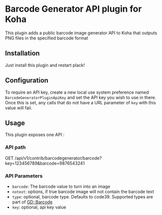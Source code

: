 # Barcode Generator API plugin for Koha

This plugin adds a public barcode image generator API to Koha that outputs PNG files in the specified barcode format

## Installation

Just install this plugin and restart plack!

## Configuration

To require an API key, create a new local use system preference named `BarcodeGeneratorPluginApiKey` and set the API key you wish to use in there.
Once this is set, any calls that do not have a URL parameter of `key` with this value will fail.

## Usage

This plugin exposes one API :

### API path
GET /api/v1/contrib/barcodegenerator/barcode?key=123456789&barcode=9876543241

### API Parameters
* `barcode`: The barcode value to turn into an image
* `notext`: options, if true barcode image will not contain the barcode text
* `type`: optional, barcode type. Defaults to code39. Supported types are part of [GD::Barcode](https://metacpan.org/pod/GD::Barcode)
* `key`: optional, api key value
